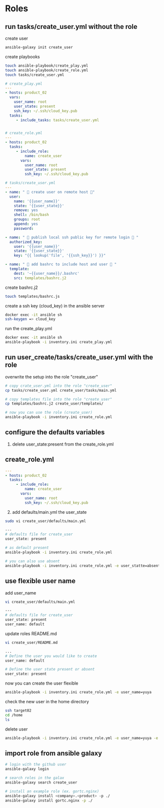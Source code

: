 # Roles

## run tasks/create_user.yml without the role
create user
```bash
ansible-galaxy init create_user
```

create playbooks
```bash
touch ansible-playbook/create_play.yml
touch ansible-playbook/create_role.yml
touch tasks/create_user.yml
```

```yml
# create_play.yml
---
- hosts: product_02
  vars:
    user_name: root
    user_state: present
    ssh_key: ~/.ssh/cloud_key.pub
  tasks:
     - include_tasks: tasks/create_user.yml


# create_role.yml
---
- hosts: product_02
  tasks:
     - include_role:
         name: create_user
       vars:
         user_name: root
         user_state: present
         ssh_key: ~/.ssh/cloud_key.pub

# tasks/create_user.yml
---
- name: " 🙌 create user on remote host 🙌" 
  user:
    name: '{{user_name}}'
    state: '{{user_state}}'
    remove: yes
    shell: /bin/bash
    groups: root
    append: yes
    password:

- name: " 🔑 publish local ssh public key for remote login 🔑 "
  authorized_key:
    user: '{{user_name}}'
    state: '{{user_state}}'
    key: "{{ lookup('file', '{{ssh_key}}') }}"

- name: " 🦾 add bashrc to include host and user 🦾 "
  template:
    dest: '~{{user_name}}/.bashrc'
    src: templates/bashrc.j2    

```

create bashrc.j2
```bash
touch templates/bashrc.js
```

create a ssh key (cloud_key) in the ansible server
```bash
docker exec -it ansible sh
ssh-keygen => cloud_key
```

run the create_play.yml
```bash
docker exec -it ansible sh
ansible-playbook -i inventory.ini create_play.yml
```

## run user_create/tasks/create_user.yml with the role

overwrite the setup into the role "create_user"

```bash
# copy crate_user.yml into the role "create_user"
cp tasks/create_user.yml create_user/tasks/main.yml

# copy templates file into the role "create_user"
cp templates/bashrc.j2 create_user/templates/
```

```bash
# now you can use the role (create_user)
ansible-playbook -i inventory.ini create_role.yml
```

## configure the defaults variables

1. delete user_state:present from the create_role.yml

## create_role.yml

```yml
---
- hosts: product_02
  tasks:
     - include_role:
         name: create_user
       vars:
         user_name: root
         ssh_key: ~/.ssh/cloud_key.pub
```

2. add defaults/main.yml the user_state

```bash
sudo vi create_user/defaults/main.yml
```

```bash
---
# defaults file for create_user
user_state: present
```

```bash
# as default present
ansible-playbook -i inventory.ini create_role.yml
```

```bash
# you can also use absent
ansible-playbook -i inventory.ini create_role.yml -e user_statte=absent
```

## use flexible user name

add user_name
```bash
vi create_user/defaults/main.yml
```

```bash
---
# defaults file for create_user
user_state: present
user_name: default
```

update roles README.md
```bash
vi create_user/README.md
```

```bash
...
# Define the user you would like to create
user_name: default

# Define the user state present or absent
user_state: present
```

now you can create the user flexible
```bash
ansible-playbook -i inventory.ini create_role.yml -e user_name=yuya
```

check the new user in the home directory
```bash
ssh target02
cd /home
ls
```

delete user
```bash
ansible-playbook -i inventory.ini create_role.yml -e user_name=yuya -e user_state=absent
```

## import role from ansible galaxy
```bash
# login with the github user
ansible-galaxy login

# search roles in the galax
ansible-galaxy search create_user

# install an example role (ex. gortc.nginx)
ansible-galaxy install <company>.<product> -p ./
ansible-galaxy install gortc.nginx -p ./

```
